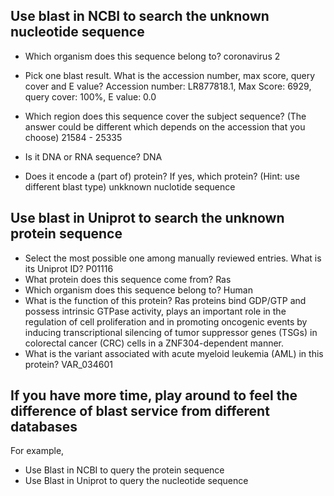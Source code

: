 ## Use blast in NCBI to search the unknown nucleotide sequence
- Which organism does this sequence belong to?
  coronavirus 2
  
- Pick one blast result. What is the accession number, max score, query cover and E value?
  Accession number: LR877818.1, Max Score: 6929, query cover: 100%, E value: 0.0
  
- Which region does this sequence cover the subject sequence? (The answer could be different which depends on
the accession that you choose) 21584 - 25335

- Is it DNA or RNA sequence?
  DNA
  
- Does it encode a (part of) protein? If yes, which protein? (Hint: use different blast type)
  unkknown nuclotide sequence

## Use blast in Uniprot to search the unknown protein sequence
- Select the most possible one among manually reviewed entries. What is its Uniprot ID? P01116 
- What protein does this sequence come from? Ras
- Which organism does this sequence belong to? Human
- What is the function of this protein? Ras proteins bind GDP/GTP and possess intrinsic GTPase activity, plays an important role in the regulation of cell proliferation and in promoting oncogenic events by inducing transcriptional silencing of tumor suppressor genes (TSGs) in colorectal cancer (CRC) cells in a ZNF304-dependent manner.
- What is the variant associated with acute myeloid leukemia (AML) in this protein? VAR_034601


## If you have more time, play around to feel the difference of blast service from different databases
For example,
- Use Blast in NCBI to query the protein sequence
- Use Blast in Uniprot to query the nucleotide sequence
